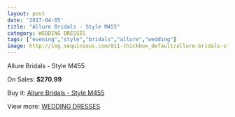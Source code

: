 ```yaml
---
layout: post
date: '2017-04-05'
title: "Allure Bridals - Style M455"
category: WEDDING DRESSES
tags: ["evening","style","bridals","allure","wedding"]
image: http://img.sequinious.com/811-thickbox_default/allure-bridals-style-m455.jpg
---
```

Allure Bridals - Style M455

On Sales: **$270.99**
<a href="https://www.sequinious.com/wedding-dresses/288-allure-bridals-style-m455.html"><amp-img layout="responsive" width="600" height="600" src="//img.sequinious.com/811-thickbox_default/allure-bridals-style-m455.jpg" alt="Allure Bridals - Style M455 0" /></a>

Buy it: [Allure Bridals - Style M455](https://www.sequinious.com/wedding-dresses/288-allure-bridals-style-m455.html "Allure Bridals - Style M455")

View more: [WEDDING DRESSES](https://www.sequinious.com/2-wedding-dresses "WEDDING DRESSES")